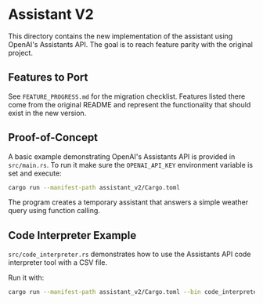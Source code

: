 # Assistant V2

This directory contains the new implementation of the assistant using OpenAI's Assistants API. The goal is to reach feature parity with the original project.

## Features to Port

See `FEATURE_PROGRESS.md` for the migration checklist. Features listed there come from the original README and represent the functionality that should exist in the new version.

## Proof-of-Concept

A basic example demonstrating OpenAI's Assistants API is provided in `src/main.rs`.
To run it make sure the `OPENAI_API_KEY` environment variable is set and execute:

```bash
cargo run --manifest-path assistant_v2/Cargo.toml
```

The program creates a temporary assistant that answers a simple weather query using function calling.

## Code Interpreter Example

`src/code_interpreter.rs` demonstrates how to use the Assistants API code interpreter tool with a CSV file.

Run it with:

```bash
cargo run --manifest-path assistant_v2/Cargo.toml --bin code_interpreter
```
